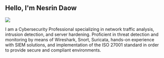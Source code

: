## Hello, I'm Nesrin Daow

<a href="https://www.linkedin.com/in/nesrin-daow-4229b8243/"><img src="https://img.shields.io/badge/-LinkedIn-0072b1?&style=for-the-badge&logo=linkedin&logoColor=white" /></a>

I am a Cybersecurity Professional specializing in network traffic analysis, intrusion detection, and server hardening. Proficient in threat detection and monitoring by means of Wireshark, Snort, Suricata, hands-on experience with SIEM solutions, and implementation of the ISO 27001 standard in order to provide secure and compliant environments.

